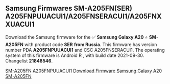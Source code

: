 <h2>Samsung Firmwares SM-A205FN(SER) A205FNPUUACUI1/A205FNSERACUI1/A205FNXXUACUI1</h2>
Download the Samsung firmware for the ✅ <strong>Samsung Galaxy A20 </strong> ⭐ <strong>SM-A205FN</strong> with product code <strong>SER</strong> <strong> from Russia</strong>. This firmware has version number PDA <strong>A205FNPUUACUI1</strong> and CSC A205FNSERACUI1. The operating system of this firmware is Android R , with build date 2021-09-30. Changelist <strong>21848546</strong>.


[SM-A205FN](https://samfirm.shop/samsung/model/SM-A205FN)
[A205FNPUUACUI1](https://samfirm.shop/samsung/pda/A205FNPUUACUI1)
[Download Firmware Samsung Galaxy A20 SM-A205FN](https://samfirm.shop/samsung/firmware/461557)

